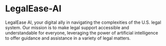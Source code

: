 # LegalEase-AI
 LegalEase AI, your digital ally in navigating the complexities of the U.S. legal system. Our mission is to make legal support accessible and understandable for everyone, leveraging the power of artificial intelligence to offer guidance and assistance in a variety of legal matters.
